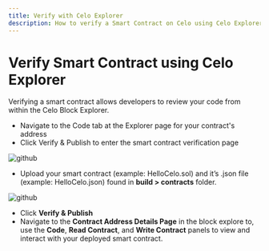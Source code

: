 ```yaml
---
title: Verify with Celo Explorer
description: How to verify a Smart Contract on Celo using Celo Explorer
---
```


# Verify Smart Contract using Celo Explorer

Verifying a smart contract allows developers to review your code from within the Celo Block Explorer.

-   Navigate to the Code tab at the Explorer page for your contract's address
-   Click Verify & Publish to enter the smart contract verification page

![github](/img/doc-images/deploy-hardhat/image2.png)

-   Upload your smart contract (example: HelloCelo.sol) and it’s .json file (example: HelloCelo.json) found in **build > contracts** folder.

![github](/img/doc-images/deploy-hardhat/image3.png)

-   Click **Verify & Publish**
-   Navigate to the **Contract Address Details Page** in the block explore to, use the **Code**, **Read Contract**, and **Write Contract** panels to view and interact with your deployed smart contract.
